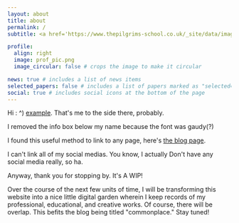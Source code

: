 ```yaml
---
layout: about
title: about
permalink: /
subtitle: <a href='https://www.thepilgrims-school.co.uk/_site/data/images/news/992/main-9%2024-Nov.png'>a work in progress</a>.

profile:
  align: right
  image: prof_pic.png
  image_circular: false # crops the image to make it circular

news: true # includes a list of news items
selected_papers: false # includes a list of papers marked as "selected={true}"
social: true # includes social icons at the bottom of the page
---
```


Hi : ^) [example](http://reddit.com). That's me to the side there, probably.

I removed the info box below my name because the font was gaudy(?) 

I found this useful method to link to any page, here's [the blog page](/blog/).

I can't link all of my social medias. You know, I actually Don't have any social media really, so ha.

Anyway, thank you for stopping by. It's A WIP!

Over the course of the next few units of time, I will be transforming this website into a nice little digital garden wherein I keep records of my professional, educational, and creative works. Of course, there will be overlap. This befits the blog being titled "commonplace." Stay tuned!
